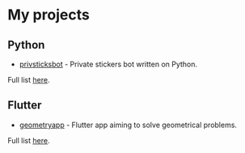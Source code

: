 # My projects

## Python

- [privsticksbot](https://github.com/vmbytsko/privsticksbot) - Private stickers bot written on Python.

Full list [here](https://github.com/vmbytsko/vmbytsko/blob/main/py-projects.md).

## Flutter

- [geometryapp](https://github.com/vmbytsko/geometryapp) - Flutter app aiming to solve geometrical problems.

Full list [here](https://github.com/vmbytsko/vmbytsko/blob/main/flutter-projects.md).